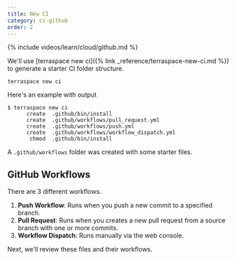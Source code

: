 ```yaml
---
title: New CI
category: ci-github
order: 2
---
```


{% include videos/learn/cloud/github.md %}

We'll use [terraspace new ci]({% link _reference/terraspace-new-ci.md %}) to generate a starter CI folder structure.

    terraspace new ci

Here's an example with output

    $ terraspace new ci
          create  .github/bin/install
          create  .github/workflows/pull_request.yml
          create  .github/workflows/push.yml
          create  .github/workflows/workflow_dispatch.yml
           chmod  .github/bin/install

A `.github/workflows` folder was created with some starter files.

## GitHub Workflows

There are 3 different workflows.

1. **Push Workflow**: Runs when you push a new commit to a specified branch.
2. **Pull Request**: Runs when you creates a new pull request from a source branch with one or more commits.
3. **Workflow Dispatch**: Runs manually via the web console.

Next, we'll review these files and their workflows.
